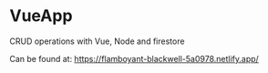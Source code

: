 # VueApp
CRUD operations with Vue, Node and firestore

Can be found at: https://flamboyant-blackwell-5a0978.netlify.app/
